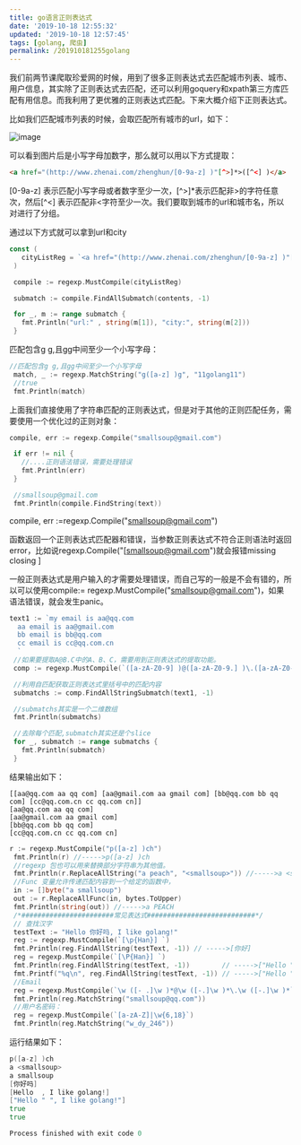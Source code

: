 ```yaml
---
title: go语言正则表达式
date: '2019-10-18 12:55:32'
updated: '2019-10-18 12:57:45'
tags: [golang, 爬虫]
permalink: /201910181255golang
---
```

我们前两节课爬取珍爱网的时候，用到了很多正则表达式去匹配城市列表、城市、用户信息，其实除了正则表达式去匹配，还可以利用goquery和xpath第三方库匹配有用信息。而我利用了更优雅的正则表达式匹配。下来大概介绍下正则表达式。

比如我们匹配城市列表的时候，会取匹配所有城市的url，如下：

![image](https://cdn.jsdelivr.net/gh/smallersoup/jsDelivr-cdn@main/blog/article/csdnimg/20191018003712497.png)


可以看到图片后是小写字母加数字，那么就可以用以下方式提取：

```html
<a href="(http://www.zhenai.com/zhenghun/[0-9a-z] )"[^>]*>([^<] )</a>
```

[0-9a-z] 表示匹配小写字母或者数字至少一次，[^>]*表示匹配非>的字符任意次，然后[^<] 表示匹配非<字符至少一次。我们要取到城市的url和城市名，所以对进行了分组。

通过以下方式就可以拿到url和city

```go
const (
   cityListReg = `<a href="(http://www.zhenai.com/zhenghun/[0-9a-z] )"[^>]*>([^<] )</a>`
 )

 compile := regexp.MustCompile(cityListReg)

 submatch := compile.FindAllSubmatch(contents, -1)

 for _, m := range submatch {
   fmt.Println("url:" , string(m[1]), "city:", string(m[2]))
 }
```

匹配包含g g,且gg中间至少一个小写字母：

```go
//匹配包含g g,且gg中间至少一个小写字母
 match, _ := regexp.MatchString("g([a-z] )g", "11golang11")
 //true
 fmt.Println(match)
```

上面我们直接使用了字符串匹配的正则表达式，但是对于其他的正则匹配任务，需要使用一个优化过的正则对象：

```go
compile, err := regexp.Compile("smallsoup@gmail.com")

 if err != nil {
   //....正则语法错误，需要处理错误
   fmt.Println(err)
 }

 //smallsoup@gmail.com
 fmt.Println(compile.FindString(text))
```

compile, err :=regexp.Compile("smallsoup@gmail.com")

函数返回一个正则表达式匹配器和错误，当参数正则表达式不符合正则语法时返回error，比如说regexp.Compile("[smallsoup@gmail.com")就会报错missing closing ]

一般正则表达式是用户输入的才需要处理错误，而自己写的一般是不会有错的，所以可以使用compile:= regexp.MustCompile("smallsoup@gmail.com")，如果语法错误，就会发生panic。

```go
text1 := `my email is aa@qq.com
  aa email is aa@gmail.com
  bb email is bb@qq.com
  cc email is cc@qq.com.cn
  `
 //如果要提取A@B.C中的A、B、C，需要用到正则表达式的提取功能。
 comp := regexp.MustCompile(`([a-zA-Z0-9] )@([a-zA-Z0-9.] )\.([a-zA-Z0-9] )`)

 //利用自匹配获取正则表达式里括号中的匹配内容
 submatchs := comp.FindAllStringSubmatch(text1, -1)

 //submatchs其实是一个二维数组
 fmt.Println(submatchs)

 //去除每个匹配,submatch其实还是个slice
 for _, submatch := range submatchs {
   fmt.Println(submatch)
 }
```

结果输出如下：

```shell
[[aa@qq.com aa qq com] [aa@gmail.com aa gmail com] [bb@qq.com bb qq com] [cc@qq.com.cn cc qq.com cn]]
[aa@qq.com aa qq com]
[aa@gmail.com aa gmail com]
[bb@qq.com bb qq com]
[cc@qq.com.cn cc qq.com cn]
```

```go
r := regexp.MustCompile("p([a-z] )ch")
 fmt.Println(r) //----->p([a-z] )ch
 //regexp 包也可以用来替换部分字符串为其他值。
 fmt.Println(r.ReplaceAllString("a peach", "<smallsoup>")) //----->a <smallsoup>
 //Func 变量允许传递匹配内容到一个给定的函数中，
 in := []byte("a smallsoup")
 out := r.ReplaceAllFunc(in, bytes.ToUpper)
 fmt.Println(string(out)) //----->a PEACH
 /*#######################常见表达式###########################*/
 // 查找汉字
 testText := "Hello 你好吗, I like golang!"
 reg := regexp.MustCompile(`[\p{Han}] `)
 fmt.Println(reg.FindAllString(testText, -1)) // ----->[你好]
 reg = regexp.MustCompile(`[\P{Han}] `)
 fmt.Println(reg.FindAllString(testText, -1))        // ----->["Hello " ", I li golang!"]
 fmt.Printf("%q\n", reg.FindAllString(testText, -1)) // ----->["Hello " ", I lm golang!"]
 //Email
 reg = regexp.MustCompile(`\w ([- .]\w )*@\w ([-.]\w )*\.\w ([-.]\w )*`)
 fmt.Println(reg.MatchString("smallsoup@qq.com"))
 //用户名密码：
 reg = regexp.MustCompile(`[a-zA-Z]|\w{6,18}`)
 fmt.Println(reg.MatchString("w_dy_246"))
```

运行结果如下：

```go
p([a-z] )ch
a <smallsoup>
a smallsoup
[你好吗]
[Hello  , I like golang!]
["Hello " ", I like golang!"]
true
true

Process finished with exit code 0

```

